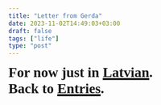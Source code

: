 ```yaml
---
title: "Letter from Gerda"
date: 2023-11-02T14:49:03+03:00
draft: false
tags: ["life"]
type: "post"
---
```

<text style="fill:#000000; letter-spacing:0; word-spacing:0; kerning:auto; font-family:Free Bookman; font-size:30pt; font-size-adjust:0.318182; font-weight:700; font-style:normal; baseline-shift:baseline; stroke-width:0; font-stretch:0"><tspan x="0">For now just in <a href=https://dvilcans.com/lv/vestule_no_gerdas>Latvian</a>.</tspan><br><tspan x="0" dy="72pt">Back to <a href=https://dvilcans.com/>Entries</a>.</tspan></text>
